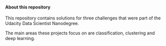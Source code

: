 #### About this repository 

This repository contains solutions for three challenges that were part of the Udacity Data Scientist Nanodegree. 

The main areas these projects focus on are classification, clustering and deep learning.
